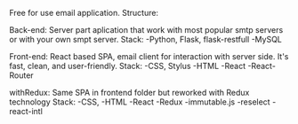 Free for use email application. Structure:

Back-end: Server part aplication that work with most popular smtp servers or with your own smpt server. Stack: -Python, Flask, flask-restfull -MySQL

Front-end: React based SPA, email client for interaction with server side. It's fast, clean, and user-friendly. Stack: -CSS, Stylus -HTML -React -React-Router

withRedux: Same SPA in frontend folder but reworked with Redux technology Stack: -CSS, -HTML -React -Redux -immutable.js -reselect -react-intl
